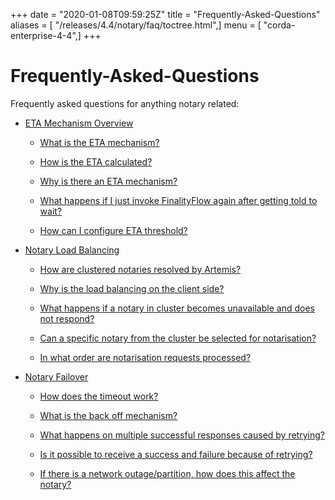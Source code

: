 +++
date = "2020-01-08T09:59:25Z"
title = "Frequently-Asked-Questions"
aliases = [ "/releases/4.4/notary/faq/toctree.html",]
menu = [ "corda-enterprise-4-4",]
+++


# Frequently-Asked-Questions

Frequently asked questions for anything notary related:


* [ETA Mechanism Overview](eta-mechanism.md)
    * [What is the ETA mechanism?](eta-mechanism.md#what-is-the-eta-mechanism)

    * [How is the ETA calculated?](eta-mechanism.md#how-is-the-eta-calculated)

    * [Why is there an ETA mechanism?](eta-mechanism.md#why-is-there-an-eta-mechanism)

    * [What happens if I just invoke FinalityFlow again after getting told to wait?](eta-mechanism.md#what-happens-if-i-just-invoke-finalityflow-again-after-getting-told-to-wait)

    * [How can I configure ETA threshold?](eta-mechanism.md#how-can-i-configure-eta-threshold)


* [Notary Load Balancing](notary-load-balancing.md)
    * [How are clustered notaries resolved by Artemis?](notary-load-balancing.md#how-are-clustered-notaries-resolved-by-artemis)

    * [Why is the load balancing on the client side?](notary-load-balancing.md#why-is-the-load-balancing-on-the-client-side)

    * [What happens if a notary in cluster becomes unavailable and does not respond?](notary-load-balancing.md#what-happens-if-a-notary-in-cluster-becomes-unavailable-and-does-not-respond)

    * [Can a specific notary from the cluster be selected for notarisation?](notary-load-balancing.md#can-a-specific-notary-from-the-cluster-be-selected-for-notarisation)

    * [In what order are notarisation requests processed?](notary-load-balancing.md#in-what-order-are-notarisation-requests-processed)


* [Notary Failover](notary-failover.md)
    * [How does the timeout work?](notary-failover.md#how-does-the-timeout-work)

    * [What is the back off mechanism?](notary-failover.md#what-is-the-back-off-mechanism)

    * [What happens on multiple successful responses caused by retrying?](notary-failover.md#what-happens-on-multiple-successful-responses-caused-by-retrying)

    * [Is it possible to receive a success and failure because of retrying?](notary-failover.md#is-it-possible-to-receive-a-success-and-failure-because-of-retrying)

    * [If there is a network outage/partition, how does this affect the notary?](notary-failover.md#if-there-is-a-network-outage-partition-how-does-this-affect-the-notary)




